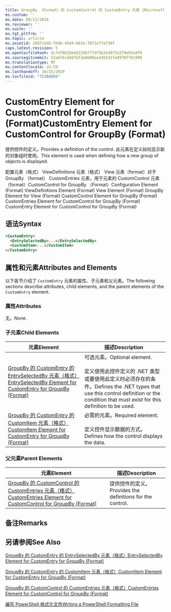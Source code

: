 ```yaml
---
title: GroupBy （Format）的 CustomControl 的 CustomEntry 元素 |Microsoft Docs
ms.custom: ''
ms.date: 09/13/2016
ms.reviewer: ''
ms.suite: ''
ms.tgt_pltfrm: ''
ms.topic: article
ms.assetid: 2987cb45-f646-45d4-b81b-7871e77af36f
caps.latest.revision: 5
ms.openlocfilehash: dcf4f8b2bbd422067ffdf9b3b4972e279e91edf9
ms.sourcegitcommit: 52a67bcd9d7bf3e8600ea4302d1fa8970ff9c998
ms.translationtype: MT
ms.contentlocale: zh-CN
ms.lasthandoff: 10/15/2019
ms.locfileid: "72364056"
---
```

# <a name="customentry-element-for-customcontrol-for-groupby-format"></a><span data-ttu-id="5cb71-102">CustomEntry Element for CustomControl for GroupBy (Format)</span><span class="sxs-lookup"><span data-stu-id="5cb71-102">CustomEntry Element for CustomControl for GroupBy (Format)</span></span>

<span data-ttu-id="5cb71-103">提供控件的定义。</span><span class="sxs-lookup"><span data-stu-id="5cb71-103">Provides a definition of the control.</span></span> <span data-ttu-id="5cb71-104">此元素在定义如何显示新的对象组时使用。</span><span class="sxs-lookup"><span data-stu-id="5cb71-104">This element is used when defining how a new group of objects is displayed.</span></span>

<span data-ttu-id="5cb71-105">配置元素（格式） ViewDefinitions 元素（格式） View 元素（format）对于 GroupBy （format） CustomEntries 元素，用于元素的 CustomControl 元素（format）CustomControl for GroupBy （Format）</span><span class="sxs-lookup"><span data-stu-id="5cb71-105">Configuration Element (Format) ViewDefinitions Element (Format) View Element (Format) GroupBy Element for View (Format) CustomControl Element for GroupBy (Format) CustomEntries Element for CustomControl for GroupBy (Format) CustomEntry Element for CustomControl for GroupBy (Format)</span></span>

## <a name="syntax"></a><span data-ttu-id="5cb71-106">语法</span><span class="sxs-lookup"><span data-stu-id="5cb71-106">Syntax</span></span>

```xml
<CustomEntry>
  <EntrySelectedBy>...</EntrySelectedBy>
  <CustomItem>...</CustomItem>
</CustomEntry>
```

## <a name="attributes-and-elements"></a><span data-ttu-id="5cb71-107">属性和元素</span><span class="sxs-lookup"><span data-stu-id="5cb71-107">Attributes and Elements</span></span>

<span data-ttu-id="5cb71-108">以下各节介绍了 `CustomEntry` 元素的属性、子元素和父元素。</span><span class="sxs-lookup"><span data-stu-id="5cb71-108">The following sections describe attributes, child elements, and the parent elements of the `CustomEntry` element.</span></span>

### <a name="attributes"></a><span data-ttu-id="5cb71-109">属性</span><span class="sxs-lookup"><span data-stu-id="5cb71-109">Attributes</span></span>

<span data-ttu-id="5cb71-110">无。</span><span class="sxs-lookup"><span data-stu-id="5cb71-110">None.</span></span>

### <a name="child-elements"></a><span data-ttu-id="5cb71-111">子元素</span><span class="sxs-lookup"><span data-stu-id="5cb71-111">Child Elements</span></span>

|<span data-ttu-id="5cb71-112">元素</span><span class="sxs-lookup"><span data-stu-id="5cb71-112">Element</span></span>|<span data-ttu-id="5cb71-113">描述</span><span class="sxs-lookup"><span data-stu-id="5cb71-113">Description</span></span>|
|-------------|-----------------|
|[<span data-ttu-id="5cb71-114">GroupBy 的 CustomEntry 的 EntrySelectedBy 元素（格式）</span><span class="sxs-lookup"><span data-stu-id="5cb71-114">EntrySelectedBy Element for CustomEntry for GroupBy (Format)</span></span>](./entryselectedby-element-for-customentry-for-groupby-format.md)|<span data-ttu-id="5cb71-115">可选元素。</span><span class="sxs-lookup"><span data-stu-id="5cb71-115">Optional element.</span></span><br /><br /> <span data-ttu-id="5cb71-116">定义使用此控件定义的 .NET 类型或要使用此定义时必须存在的条件。</span><span class="sxs-lookup"><span data-stu-id="5cb71-116">Defines the .NET types that use this control definition or the condition that must exist for this definition to be used.</span></span>|
|[<span data-ttu-id="5cb71-117">GroupBy 的 CustomEntry 的 CustomItem 元素（格式）</span><span class="sxs-lookup"><span data-stu-id="5cb71-117">CustomItem Element for CustomEntry for GroupBy (Format)</span></span>](./customitem-element-for-customentry-for-groupby-format.md)|<span data-ttu-id="5cb71-118">必需的元素。</span><span class="sxs-lookup"><span data-stu-id="5cb71-118">Required element.</span></span><br /><br /> <span data-ttu-id="5cb71-119">定义控件显示数据的方式。</span><span class="sxs-lookup"><span data-stu-id="5cb71-119">Defines how the control displays the data.</span></span>|

### <a name="parent-elements"></a><span data-ttu-id="5cb71-120">父元素</span><span class="sxs-lookup"><span data-stu-id="5cb71-120">Parent Elements</span></span>

|<span data-ttu-id="5cb71-121">元素</span><span class="sxs-lookup"><span data-stu-id="5cb71-121">Element</span></span>|<span data-ttu-id="5cb71-122">描述</span><span class="sxs-lookup"><span data-stu-id="5cb71-122">Description</span></span>|
|-------------|-----------------|
|[<span data-ttu-id="5cb71-123">GroupBy 的 CustomControl 的 CustomEntries 元素（格式）</span><span class="sxs-lookup"><span data-stu-id="5cb71-123">CustomEntries Element for CustomControl for GroupBy (Format)</span></span>](./customentries-element-for-customcontrol-for-groupby-format.md)|<span data-ttu-id="5cb71-124">提供控件的定义。</span><span class="sxs-lookup"><span data-stu-id="5cb71-124">Provides the definitions for the control.</span></span>|

## <a name="remarks"></a><span data-ttu-id="5cb71-125">备注</span><span class="sxs-lookup"><span data-stu-id="5cb71-125">Remarks</span></span>

## <a name="see-also"></a><span data-ttu-id="5cb71-126">另请参阅</span><span class="sxs-lookup"><span data-stu-id="5cb71-126">See Also</span></span>

[<span data-ttu-id="5cb71-127">GroupBy 的 CustomEntry 的 EntrySelectedBy 元素（格式）</span><span class="sxs-lookup"><span data-stu-id="5cb71-127">EntrySelectedBy Element for CustomEntry for GroupBy (Format)</span></span>](./entryselectedby-element-for-customentry-for-groupby-format.md)

[<span data-ttu-id="5cb71-128">GroupBy 的 CustomEntry 的 CustomItem 元素（格式）</span><span class="sxs-lookup"><span data-stu-id="5cb71-128">CustomItem Element for CustomEntry for GroupBy (Format)</span></span>](./customitem-element-for-customentry-for-groupby-format.md)

[<span data-ttu-id="5cb71-129">GroupBy 的 CustomControl 的 CustomEntries 元素（格式）</span><span class="sxs-lookup"><span data-stu-id="5cb71-129">CustomEntries Element for CustomControl for GroupBy (Format)</span></span>](./customentries-element-for-customcontrol-for-groupby-format.md)

[<span data-ttu-id="5cb71-130">编写 PowerShell 格式化文件</span><span class="sxs-lookup"><span data-stu-id="5cb71-130">Writing a PowerShell Formatting File</span></span>](./writing-a-powershell-formatting-file.md)
